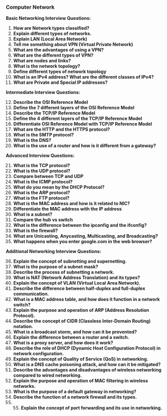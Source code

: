 

### Computer Network

**Basic Networking Interview Questions:**

1. **How are Network types classified?**
2. **Explain different types of networks.**
3. **Explain LAN (Local Area Network)**
4. **Tell me something about VPN (Virtual Private Network)**
5. **What are the advantages of using a VPN?**
6. **What are the different types of VPN?**
7. **What are nodes and links?**
8. **What is the network topology?**
9. **Define different types of network topology**
10. **What is an IPv4 address? What are the different classes of IPv4?**
11. **What are Private and Special IP addresses?**

**Intermediate Interview Questions:**

12. **Describe the OSI Reference Model**
13. **Define the 7 different layers of the OSI Reference Model**
14. **Describe the TCP/IP Reference Model**
15. **Define the 4 different layers of the TCP/IP Reference Model**
16. **Differentiate OSI Reference Model with TCP/IP Reference Model**
17. **What are the HTTP and the HTTPS protocol?**
18. **What is the SMTP protocol?**
19. **What is the DNS?**
20. **What is the use of a router and how is it different from a gateway?**

**Advanced Interview Questions:**

21. **What is the TCP protocol?**
22. **What is the UDP protocol?**
23. **Compare between TCP and UDP**
24. **What is the ICMP protocol?**
25. **What do you mean by the DHCP Protocol?**
26. **What is the ARP protocol?**
27. **What is the FTP protocol?**
28. **What is the MAC address and how is it related to NIC?**
29. **Differentiate the MAC address with the IP address**
30. **What is a subnet?**
31. **Compare the hub vs switch**
32. **What is the difference between the ipconfig and the ifconfig?**
33. **What is the firewall?**
34. **What are Unicasting, Anycasting, Multicasting, and Broadcasting?**
35. **What happens when you enter google.com in the web browser?**

**Additional Networking Interview Questions:**

36. **Explain the concept of subnetting and supernetting.**
37. **What is the purpose of a subnet mask?**
38. **Describe the process of subnetting a network.**
39. **What is NAT (Network Address Translation) and its types?**
40. **Explain the concept of VLAN (Virtual Local Area Network).**
41. **Describe the difference between half-duplex and full-duplex communication.**
42. **What is a MAC address table, and how does it function in a network switch?**
43. **Explain the purpose and operation of ARP (Address Resolution Protocol).**
44. **Describe the concept of CIDR (Classless Inter-Domain Routing) notation.**
45. **What is a broadcast storm, and how can it be prevented?**
46. **Explain the difference between a router and a switch.**
47. **What is a proxy server, and how does it work?**
48. **Describe the role of DHCP (Dynamic Host Configuration Protocol) in network configuration.**
49. **Explain the concept of Quality of Service (QoS) in networking.**
50. **What is a DNS cache poisoning attack, and how can it be mitigated?**
51. **Describe the advantages and disadvantages of wireless networking compared to wired networking.**
52. **Explain the purpose and operation of MAC filtering in wireless networks.**
53. **What is the purpose of a default gateway in networking?**
54. **Describe the function of a network firewall and its types.**
55. 55. **Explain the concept of port forwarding and its use in networking.**
